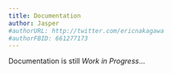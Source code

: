 ```yaml
---
title: Documentation
author: Jasper
#authorURL: http://twitter.com/ericnakagawa
#authorFBID: 661277173
---
```


Documentation is still *Work in Progress*...
